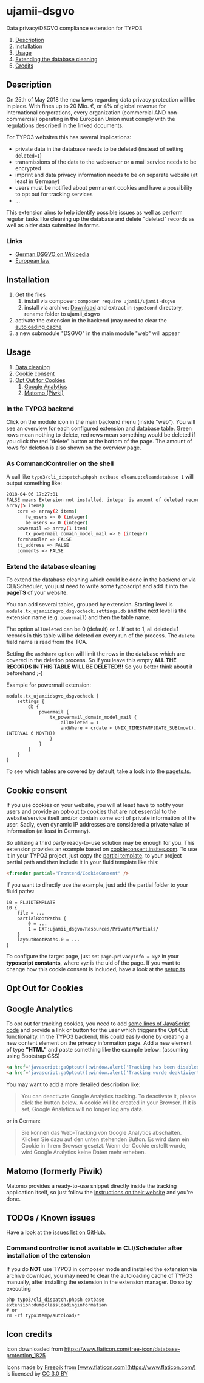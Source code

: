 # ujamii-dsgvo
Data privacy/DSGVO compliance extension for TYPO3

1. [Description](#description)
2. [Installation](#installation)
3. [Usage](#usage)
4. [Extending the database cleaning](#extend-the-database-cleaning)
5. [Credits](#icon-credits)

Description
-------------------------

On 25th of May 2018 the new laws regarding data privacy protection will be in place. With fines up to 20 Mio. €, or 4% of
global revenue for international corporations, every organization (commercial AND non-commercial) operating in the European
Union must comply with the regulations described in the linked documents.

For TYPO3 websites this has several implications:

* private data in the database needs to be deleted (instead of setting `deleted=1`)  
* transmissions of the data to the webserver or a mail service needs to be encrypted
* imprint and data privacy information needs to be on separate website (at least in Germany)
* users must be notified about permanent cookies and have a possibility to opt out for tracking services
* ...

This extension aims to help identify possible issues as well as perform regular tasks like cleaning up the database
and delete "deleted" records as well as older data submitted in forms. 

### Links

* [German DSGVO on Wikipedia](https://de.wikipedia.org/wiki/Datenschutz-Grundverordnung)
* [European law](http://eur-lex.europa.eu/legal-content/DE/TXT/?uri=uriserv:OJ.L_.2016.119.01.0001.01.DEU&toc=OJ:L:2016:119:TOC)

Installation
-------------------------

1. Get the files
	1. install via composer: `composer require ujamii/ujamii-dsgvo`
	2. install via archive: [Download](https://github.com/ujamii/ujamii-dsgvo/releases) and extract in `typo3conf` directory, rename folder to ujamii_dsgvo 
2. activate the extension in the backend (may need to clear the [autoloading cache](#command-controller-is-not-available-in-cli/scheduler-after-installation-of-the-extension)
3. a new submodule "DSGVO" in the main module "web" will appear

Usage
-------------------------

1. [Data cleaning](#in-the-typo3-backend)
2. [Cookie consent](#cookie-consent)
3. [Opt Out for Cookies](#opt-out-for-cookies)
	1. [Google Analytics](#google-analytics)
	2. [Matomo (Piwki)](#matomo-(formerly-piwik))

### In the TYPO3 backend

Click on the module icon in the main backend menu (inside "web"). You will see an overview for each configured
extension and database table. Green rows mean nothing to delete, red rows mean something would be deleted if
you click the red "delete" button at the bottom of the page. The amount of rows for deletion is also shown on
the overview page. 

### As CommandController on the shell

A call like `typo3/cli_dispatch.phpsh extbase cleanup:cleandatabase 1` will output something like:

```bash
2018-04-06 17:27:01
FALSE means Extension not installed, integer is amount of deleted records.
array(5 items)
	core => array(2 items)
	   fe_users => 0 (integer)
	   be_users => 0 (integer)
	powermail => array(1 item)
	   tx_powermail_domain_model_mail => 0 (integer)
	formhandler => FALSE
	tt_address => FALSE
	comments => FALSE
```

### Extend the database cleaning

To extend the database cleaning which could be done in the backend or via CLI/Scheduler, you just need to write
some typoscript and add it into the **pageTS** of your website.

You can add several tables, grouped by extension. Starting level is `module.tx_ujamiidsgvo_dsgvocheck.settings.db`
and the next level is the extension name (e.g. `powermail`) and then the table name.

The option `allDeleted` can be 0 (default) or 1. If set to 1, all deleted=1 records in this table will be deleted
on every run of the process. The `delete` field name is read from the TCA.

Setting the `andWhere` option will limit the rows in the database which are covered in the deletion process. So if you leave
this empty **ALL THE RECORDS IN THIS TABLE WILL BE DELETED!!!** So you better think about it beforehand ;-) 

Example for powermail extension:
```typo3_typoscript
module.tx_ujamiidsgvo_dsgvocheck {
    settings {
        db {
            powermail {
                tx_powermail_domain_model_mail {
                    allDeleted = 1
                    andWhere = crdate < UNIX_TIMESTAMP(DATE_SUB(now(), INTERVAL 6 MONTH))
                }
            }
        }
    }
}
```

To see which tables are covered by default, take a look into the [pagets.ts](Configuration/TypoScript/pagets.ts).

Cookie consent
-------------------------

If you use cookies on your website, you will at least have to notify your users and provide an opt-out to cookies
that are not essential to the website/service itself and/or contain some sort of private information of
the user. Sadly, even dynamic IP addresses are considered a private value of information (at least in Germany).

So utilizing a third party ready-to-use solution may be enough for you. This extension provides an example
based on [cookieconsent.insites.com](https://cookieconsent.insites.com/).
To use it in your TYPO3 project, just copy the [partial template](Resources/Private/Partials/Frontend/CookieConsent.html).
to your project partial path and then include it in your fluid template like this:
```html
<f:render partial="Frontend/CookieConsent" />
```
If you want to directly use the example, just add the partial folder to your fluid paths:
```typo3_typoscript
10 = FLUIDTEMPLATE
10 {
	file = ...
	partialRootPaths {
		0 = ...
		1 = EXT:ujamii_dsgvo/Resources/Private/Partials/
	}
	layoutRootPaths.0 = ...
}
```

To configure the target page, just set `page.privacyInfo = xyz` in your **typoscript constants**,
where `xyz` is the uid of the page. If you want to change how this cookie consent is included,
have a look at the [setup.ts](Configuration/TypoScript/setup.ts)

Opt Out for Cookies
-------------------------

## Google Analytics

To opt out for tracking cookies, you need to add [some lines of JavaScript code](Resources/Private/Partials/Frontend/AnalyticsOptOut.js)
and provide a link or button for the user which triggers the Opt Out functionality. In the TYPO3 backend, this could easily done by
creating a new content element on the privacy information page. Add a new element of type **"HTML"** and paste something like the 
example below: (assuming using Bootstrap CSS)

```html
<a href="javascript:gaOptout();window.alert('Tracking has been disabled.');" class="btn btn-danger">I do not want to be tracked</a>
<a href="javascript:gaOptout();window.alert('Tracking wurde deaktiviert.');" class="btn btn-danger">Ich will nicht getrackt werden</a>
```

You may want to add a more detailed description like:

> You can deactivate Google Analytics tracking. To deactivate it, please click the button below. 
> A cookie will be created in your Browser. If it is set, Google Analytics will no longer log any data.

or in German:

> Sie können das Web-Tracking von Google Analytics abschalten. Klicken Sie dazu auf den unten stehenden Button. 
> Es wird dann ein Cookie in Ihrem Browser gesetzt. Wenn der Cookie erstellt wurde, wird Google Analytics keine Daten mehr erheben.

## Matomo (formerly Piwik)

Matomo provides a ready-to-use snippet directly inside the tracking application itself, so just follow the
[instructions on their website](https://matomo.org/docs/privacy/#step-3-include-a-web-analytics-opt-out-feature-on-your-site-using-an-iframe)
and you're done. 

TODOs / Known issues
-------------------------

Have a look at the [issues list on GitHub](https://github.com/ujamii/ujamii-dsgvo/issues).

### Command controller is not available in CLI/Scheduler after installation of the extension
If you do **NOT** use TYPO3 in composer mode and installed the extension via archive download, you may need to clear the autoloading
cache of TYPO3 manually, after installing the extension in the extension manager. Do so by executing

```shell
php typo3/cli_dispatch.phpsh extbase extension:dumpclassloadinginformation
# or
rm -rf typo3temp/autoload/*
```

Icon credits
-------------------------

Icon downloaded from https://www.flaticon.com/free-icon/database-protection_1825

Icons made by [Freepik](http://www.freepik.com) from [www.flaticon.com](https://www.flaticon.com/) is licensed by 
[CC 3.0 BY](http://creativecommons.org/licenses/by/3.0/)